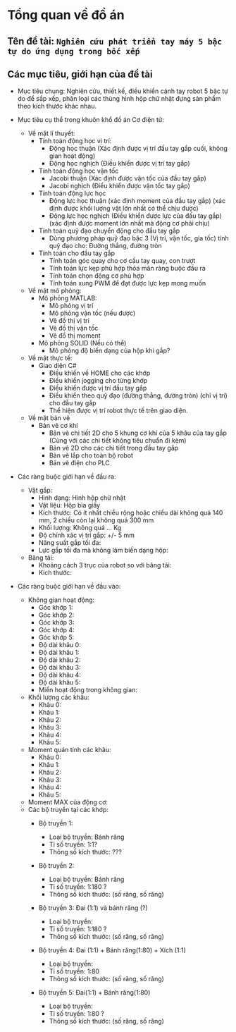 # Tổng quan về đồ án

## Tên đề tài: `Nghiên cứu phát triển tay máy 5 bậc tự do ứng dụng trong bốc xếp`

## Các mục tiêu, giới hạn của đề tài
+ Mục tiêu chung: Nghiên cứu, thiết kế, điều khiển cánh tay robot 5 bậc tự do để sắp xếp, phân loại các thùng hình hộp chữ nhật đựng sản phẩm theo kích thước khác nhau.

+ Mục tiêu cụ thể trong khuôn khổ đồ án Cơ điện tử:
  + Về mặt lí thuyết:
    + Tính toán động học vị trí:
      + Động học thuận (Xác định được vị trí đầu tay gắp cuối, không gian hoạt động)
      + Động học nghịch (Điều khiển được vị trí tay gắp)
    + Tính toán động học vận tốc
      + Jacobi thuận (Xác định được vận tốc của đầu tay gắp)
      + Jacobi nghịch (Điều khiển được vận tốc tay gắp)
    + Tính toán động lực học
      + Động lực học thuận (xác định moment của đầu tay gắp) (xác định được khối lượng vật lớn nhất có thể chịu được)
      + Động lực học nghịch (Điều khiển được lực của đầu tay gắp) (xác định được moment lớn nhất mà động cơ phải chịu)
    + Tính toán quỹ đạo chuyển động cho đầu tay gắp
      + Dùng phương pháp quỹ đạo bậc 3 (Vị trí, vận tốc, gia tốc) tính quỹ đạo cho: Đường thẳng, đường tròn
    + Tính toán cho đầu tay gắp
      + Tính toán góc quay cho cơ cấu tay quay, con trượt
      + Tính toán lực kẹp phù hợp thỏa mãn ràng buộc đầu ra
      + Tính toán chọn động cơ phù hợp
      + Tính toán xung PWM để đạt được lực kẹp mong muốn
  + Về mặt mô phỏng:
    + Mô phỏng MATLAB:
      + Mô phỏng vị trí
      + Mô phỏng vận tốc (nếu được)
      + Vẽ đồ thị vị trí 
      + Vẽ đồ thị vận tốc
      + Vẽ đồ thị moment
    + Mô phỏng SOLID (Nếu có thể)
      + Mô phỏng độ biến dạng của hộp khi gắp?
  + Về mặt thực tế:
    + Giao diện C#
      + Điều khiển về HOME cho các khớp
      + Điều khiển jogging cho từng khớp
      + Điều khiển được vị trí đầu tay gắp
      + Điều khiển theo quỹ đạo (đường thẳng, đường tròn) (chỉ vị trí) cho đầu tay gắp
      + Thể hiện được vị trí robot thực tế trên giao diện.
  + Về mặt bản vẽ
    + Bản vẽ cơ khí
      + Bản vẽ chi tiết 2D cho 5 khung cơ khí của 5 khâu của tay gắp (Cùng với các chi tiết không tiêu chuẩn đi kèm)
      + Bản vẽ 2D cho các chi tiết trong đầu tay gắp
      + Bản vẽ lắp cho toàn bộ robot
      + Bản vẽ điện cho PLC
+ Các ràng buộc giới hạn về đầu ra:
  + Vật gắp:
    + Hình dạng: Hình hộp chữ nhật
    + Vật liệu: Hộp bìa giấy
    + Kích thước: Có ít nhất chiều rộng hoặc chiều dài không quá 140 mm, 2 chiều còn lại không quá 300 mm
    + Khối lượng: Không quá ... Kg
    + Độ chính xác vị trí gắp: +/- 5 mm
    + Năng suất gắp tối đa:
    + Lực gắp tối đa mà không làm biến dạng hộp:
  + Băng tải:
    + Khoảng cách 3 trục của robot so với băng tải:
    + Kích thước:
  
+ Các ràng buộc giới hạn về đầu vào:
  + Không gian hoạt động:
    + Góc khớp 1: 
    + Góc khớp 2: 
    + Góc khớp 3:
    + Góc khớp 4:
    + Góc khớp 5:
    + Độ dài khâu 0:
    + Độ dài khâu 1:
    + Độ dài khâu 2:
    + Độ dài khâu 3:
    + Độ dài khâu 4:
    + Độ dài khâu 5:
    + Miền hoạt động trong không gian:
  + Khối lượng các khâu:
    + Khâu 0:
    + Khâu 1:
    + Khâu 2:
    + Khâu 3:
    + Khâu 4:
    + Khâu 5:
  + Moment quán tính các khâu:
    + Khâu 0:
    + Khâu 1:
    + Khâu 2:
    + Khâu 3:
    + Khâu 4:
    + Khâu 5:
  + Moment MAX của động cơ:
  + Các bộ truyền tại các khớp:
    + Bộ truyền 1: 
      - Loại bộ truyền: Bánh răng
      - Tỉ số truyền: 1:1?
      - Thông số kích thước: ???

    + Bộ truyền 2: 
      - Loại bộ truyền: Bánh răng
      - Tỉ số truyền: 1:180 ?
      - Thông số kích thước: (số răng, số răng)

    + Bộ truyền 3: Đai (1:1) và bánh răng (?)
      - Loại bộ truyền: 
      - Tỉ số truyền: 1:180 ?
      - Thông số kích thước: (số răng, số răng)

    + Bộ truyền 4: Đai (1:1) + Bánh răng(1:80) + Xích (1:1)
      - Loại bộ truyền: 
      - Tỉ số truyền: 1:80
      - Thông số kích thước: (số răng, số răng)

    + Bộ truyền 5: Đai(1:1) + Bánh răng(1:80)
      - Loại bộ truyền: 
      - Tỉ số truyền: 1:80 ?
      - Thông số kích thước: (số răng, số răng)
